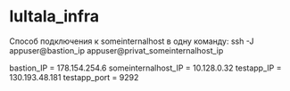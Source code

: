 # lultala_infra
Способ подключения к someinternalhost в одну команду:
ssh -J appuser@bastion_ip appuser@privat_someinternalhost_ip

bastion_IP = 178.154.254.6
someinternalhost_IP = 10.128.0.32
testapp_IP = 130.193.48.181
testapp_port = 9292
